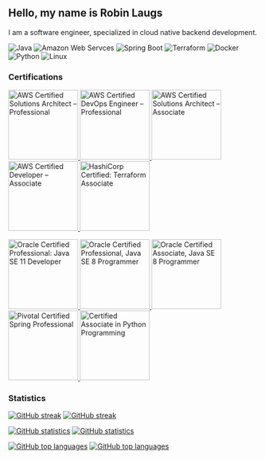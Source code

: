 ## Hello, my name is Robin Laugs

I am a software engineer, specialized in cloud native backend development.

![Java](https://img.shields.io/badge/-Java-black?style=flat&logo=openjdk)
![Amazon Web Servces](https://img.shields.io/badge/Amazon%20Web%20Services-black?style=flat&logo=amazon-aws)
![Spring Boot](https://img.shields.io/badge/-Spring%20Boot-black?style=flat&logo=springboot)
![Terraform](https://img.shields.io/badge/-Terraform-black?style=flat&logo=terraform)
![Docker](https://img.shields.io/badge/-Docker-black?style=flat&logo=docker)
![Python](https://img.shields.io/badge/-Python-black?style=flat&logo=python)
![Linux](https://img.shields.io/badge/-Linux-black?style=flat&logo=linux)

### Certifications

<p>
    <a href="https://www.credly.com/badges/d9e6db60-83e7-4403-a338-ad5527f52554">
        <img src="https://images.credly.com/size/680x680/images/2d84e428-9078-49b6-a804-13c15383d0de/image.png" alt="AWS Certified Solutions Architect – Professional" height="140">
    </a>
    <a href="https://www.credly.com/badges/e7572c57-c075-447d-a99c-29dd78d94aa0">
        <img src="https://images.credly.com/size/680x680/images/bd31ef42-d460-493e-8503-39592aaf0458/image.png" alt="AWS Certified DevOps Engineer – Professional" height="140">
    </a>    
    <a href="https://www.credly.com/badges/2eafcd02-816e-4be9-b9e0-c86e3ba475e1">
        <img src="https://images.credly.com/size/340x340/images/0e284c3f-5164-4b21-8660-0d84737941bc/image.png" alt="AWS Certified Solutions Architect – Associate" height="140">
    </a>
    <a href="https://www.credly.com/badges/a030d75d-bf6f-4daf-b46d-5f1d07cdaf73">
        <img src="https://images.credly.com/size/340x340/images/b9feab85-1a43-4f6c-99a5-631b88d5461b/image.png" alt="AWS Certified Developer – Associate" height="140">
    </a>
    <a href="https://www.credly.com/badges/406f9e16-1410-4d35-87f7-f9f0cb9fc537">
        <img src="https://images.credly.com/size/680x680/images/99289602-861e-4929-8277-773e63a2fa6f/image.png" alt="HashiCorp Certified: Terraform Associate" height="140">
    </a>        
<p>
    
<p>
    <a href="https://www.credly.com/badges/18ff3b07-e461-4ae7-bf74-9590eebddd1c">
        <img src="https://images.credly.com/size/680x680/images/6f2a9ef8-4da2-4e67-bd52-84fbaa1af776/02_Java-SE-11-Developer_Professional__1_.png" alt="Oracle Certified Professional: Java SE 11 Developer" height="140">
    </a>
    <a href="https://www.credly.com/badges/c487230b-675b-4498-80a4-4947cf218b1b">
        <img src="https://images.credly.com/size/340x340/images/3e1a7290-fade-4be4-9bcd-1a7743294a81/Oracle_Professional_Badge__1_.png" alt="Oracle Certified Professional, Java SE 8 Programmer" height="140">
    </a>
    <a href="https://www.credly.com/badges/40782c7c-0894-4361-a054-389453939178">
        <img src="https://images.credly.com/size/340x340/images/a9848abf-f8bd-474d-a9b4-6086da11a916/Oracle_Associates_Badge__1_.png" alt="Oracle Certified Associate, Java SE 8 Programmer" height="140">
    </a>       
    <a href="https://bcert.me/bc/html/show-badge.html?b=fgkszkug">
        <img src="https://bcert.me/bc/html/img/badges/generated/badge-7986.png" alt="Pivotal Certified Spring Professional" height="140">
    </a>    
    <a href="https://www.credly.com/badges/d235e2c7-3b93-41c8-8ba4-a5ab6cca99db">
        <img src="https://images.credly.com/size/340x340/images/9ba65b84-382b-4968-b93b-e9fb399c0e29/silver_2_small.png" alt="Certified Associate in Python Programming" height="140">
    </a>        
    </a>
</p>

### Statistics

[![GitHub streak](https://github-readme-streak-stats.herokuapp.com?user=Laugslander&theme=github-dark&stroke=dbdbdf&ring=518acb&sideLabels=dbdbdf&dates=dbdbdf&border=dbdbdf#gh-dark-mode-only)](https://git.io/streak-stats#gh-dark-mode-only)
[![GitHub streak](https://streak-stats.demolab.com?user=Laugslander&ring=518acb&fire=518ACB&currStreakLabel=151314#gh-light-mode-only)](https://git.io/streak-stats#gh-light-mode-only)

[![GitHub statistics](https://github-readme-stats.vercel.app/api?username=Laugslander&hide_title=true&text_bold=false&count_private=true&hide=stars,contribs&theme=github_dark#gh-dark-mode-only)](https://github.com/anuraghazra/github-readme-stats#gh-dark-mode-only)
[![GitHub statistics](https://github-readme-stats.vercel.app/api?username=Laugslander&hide_title=true&text_bold=falsee&count_private=true&hide=stars,contribs&theme=default#gh-light-mode-only)](https://github.com/anuraghazra/github-readme-stats#gh-light-mode-only)

[![GitHub top languages](https://github-readme-stats.vercel.app/api/top-langs/?username=Laugslander&layout=compact&hide_title=true&theme=github_dark#gh-dark-mode-only)](https://github.com/anuraghazra/github-readme-stats#gh-dark-mode-only)
[![GitHub top languages](https://github-readme-stats.vercel.app/api/top-langs/?username=Laugslander&layout=compact&hide_title=true&theme=default#gh-light-mode-only)](https://github.com/anuraghazra/github-readme-stats#gh-light-mode-only)
